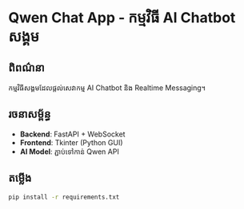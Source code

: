 # Qwen Chat App - កម្មវិធី AI Chatbot សង្គម

## ពិពណ៌នា
កម្មវិធីសង្គមដែលផ្តល់សេវាកម្ម AI Chatbot និង Realtime Messaging។

## រចនាសម្ព័ន្ធ
- **Backend**: FastAPI + WebSocket
- **Frontend**: Tkinter (Python GUI)
- **AI Model**: ភ្ជាប់ទៅកាន់ Qwen API

## តម្លើង
```bash
pip install -r requirements.txt
